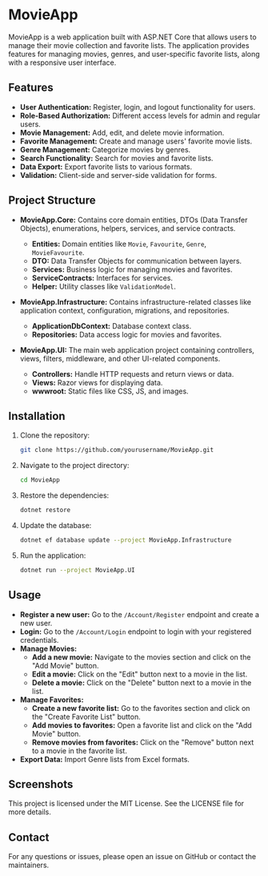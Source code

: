 # MovieApp

MovieApp is a web application built with ASP.NET Core that allows users to manage their movie collection and favorite lists. The application provides features for managing movies, genres, and user-specific favorite lists, along with a responsive user interface.

## Features

- **User Authentication:** Register, login, and logout functionality for users.
- **Role-Based Authorization:** Different access levels for admin and regular users.
- **Movie Management:** Add, edit, and delete movie information.
- **Favorite Management:** Create and manage users' favorite movie lists.
- **Genre Management:** Categorize movies by genres.
- **Search Functionality:** Search for movies and favorite lists.
- **Data Export:** Export favorite lists to various formats.
- **Validation:** Client-side and server-side validation for forms.

## Project Structure

- **MovieApp.Core:** Contains core domain entities, DTOs (Data Transfer Objects), enumerations, helpers, services, and service contracts.
  - **Entities:** Domain entities like `Movie`, `Favourite`, `Genre`, `MovieFavourite`.
  - **DTO:** Data Transfer Objects for communication between layers.
  - **Services:** Business logic for managing movies and favorites.
  - **ServiceContracts:** Interfaces for services.
  - **Helper:** Utility classes like `ValidationModel`.

- **MovieApp.Infrastructure:** Contains infrastructure-related classes like application context, configuration, migrations, and repositories.
  - **ApplicationDbContext:** Database context class.
  - **Repositories:** Data access logic for movies and favorites.

- **MovieApp.UI:** The main web application project containing controllers, views, filters, middleware, and other UI-related components.
  - **Controllers:** Handle HTTP requests and return views or data.
  - **Views:** Razor views for displaying data.
  - **wwwroot:** Static files like CSS, JS, and images.

## Installation

1. Clone the repository:
   ```sh
   git clone https://github.com/yourusername/MovieApp.git
   ```

2. Navigate to the project directory:
   ```sh
   cd MovieApp
   ```

3. Restore the dependencies:
   ```sh
   dotnet restore
   ```

4. Update the database:
   ```sh
   dotnet ef database update --project MovieApp.Infrastructure
   ```

5. Run the application:
   ```sh
   dotnet run --project MovieApp.UI
   ```

## Usage

- **Register a new user:** Go to the `/Account/Register` endpoint and create a new user.
- **Login:** Go to the `/Account/Login` endpoint to login with your registered credentials.
- **Manage Movies:**
  - **Add a new movie:** Navigate to the movies section and click on the "Add Movie" button.
  - **Edit a movie:** Click on the "Edit" button next to a movie in the list.
  - **Delete a movie:** Click on the "Delete" button next to a movie in the list.
- **Manage Favorites:**
  - **Create a new favorite list:** Go to the favorites section and click on the "Create Favorite List" button.
  - **Add movies to favorites:** Open a favorite list and click on the "Add Movie" button.
  - **Remove movies from favorites:** Click on the "Remove" button next to a movie in the favorite list.
- **Export Data:** Import Genre lists from Excel formats.

## Screenshots



This project is licensed under the MIT License. See the LICENSE file for more details.

## Contact

For any questions or issues, please open an issue on GitHub or contact the maintainers.
```
